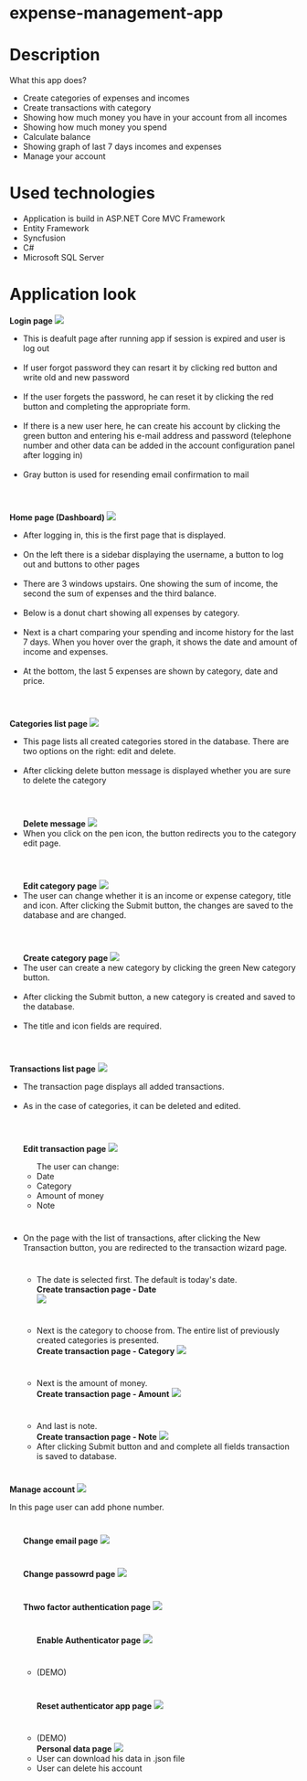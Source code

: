 # expense-management-app
 
<h1>Description</h1>
What this app does?
<ul>
 <li>Create categories of expenses and incomes</li>
 <li>Create transactions with category</li>
 <li>Showing how much money you have in your account from all incomes</li>
 <li>Showing how much money you spend</li>
 <li>Calculate balance</li>
 <li>Showing graph of last 7 days incomes and expenses</li>
 <li>Manage your account</li>
</ul>

<h1>Used technologies</h1>
<ul>
 <li>Application is build in ASP.NET Core MVC Framework</li>
 <li>Entity Framework</li>
 <li>Syncfusion</li>	
 <li>C#</li>
 <li>Microsoft SQL Server</li>
</ul>

<!--
<h1>My biggest challenges at building this app</h1>
<ul>
 <li>Problems with Entity Framework libraries</li>
 I can't create Controller for transactions, after cleaning nuget data and change versions of packages from 6.0.12 to 6.0.13 everything works fine.
 <li></li>
 <li></li>
 <li></li>
 <li></li>
</ul>
-->
<h1>Application look</h1>
<b>Login page</b>
<img src="https://user-images.githubusercontent.com/101508780/215560591-6ea2cca8-8ae2-4cdf-820f-bf3eb1c27bd9.png"/>
<ul>
 <li>This is deafult page after running app if session is expired and user is log out</li><br/>
 <li>If user forgot password they can resart it by clicking red button and write old and new password</li><br/>
 <li>If the user forgets the password, he can reset it by clicking the red button and completing the appropriate form.</li><br/>
 <li>If there is a new user here, he can create his account by clicking the green button and entering his e-mail address and password (telephone number and other data can be added in the account configuration panel after logging in)
</li><br/>
 <li>Gray button is used for resending email confirmation to mail</li><br/>
</ul>
<h1></h1>
<b>Home page (Dashboard)</b>
<img src="https://user-images.githubusercontent.com/101508780/215774254-1bf68589-5160-47e7-9af6-74bd02d68b27.png"/>
<ul>
 <li>After logging in, this is the first page that is displayed.</li><br/>
 <li>On the left there is a sidebar displaying the username, a button to log out and buttons to other pages</li><br/>
 <li>There are 3 windows upstairs. One showing the sum of income, the second the sum of expenses and the third balance.</li><br/>
 <li>Below is a donut chart showing all expenses by category.</li><br/>
 <li>Next is a chart comparing your spending and income history for the last 7 days. When you hover over the graph, it shows the date and amount of income and expenses.</li><br/>
 <li>At the bottom, the last 5 expenses are shown by category, date and price.</li><br/>
</ul>
<h1></h1>
<b>Categories list page</b>
<img src="https://user-images.githubusercontent.com/101508780/215779500-302ff776-1e29-4e41-ba56-5f00b41efc20.png"/>
<ul>
 <li>This page lists all created categories stored in the database. There are two options on the right: edit and delete.</li><br/>
 <li>After clicking delete button message is displayed whether you are sure to delete the category</li><br/>
 <h1></h1>
  <b>Delete message</b>
  <img src="https://user-images.githubusercontent.com/101508780/215782783-7925651c-1d01-4795-be9f-a2d2233afd2b.png"/>
 <li>When you click on the pen icon, the button redirects you to the category edit page.</li><br/>
 <h1></h1>
 <b>Edit category page</b>
 <img src="https://user-images.githubusercontent.com/101508780/215785717-3110e431-6332-4242-9197-291e00c8a008.png"/>
 <li>The user can change whether it is an income or expense category, title and icon. After clicking the Submit button, the changes are saved to the database and are changed.
</li><br/>
 <h1></h1>
 <b>Create category page</b>
 <img src="https://user-images.githubusercontent.com/101508780/215793835-20379359-6563-4221-80c6-9e6437b31a6e.png"/>
 <li>The user can create a new category by clicking the green New category button.</li><br/>
 <li>After clicking the Submit button, a new category is created and saved to the database.</li><br/>
 <li>The title and icon fields are required.</li><br/>
</ul>
<h1></h1>
<b>Transactions list page</b>
<img src="https://user-images.githubusercontent.com/101508780/215800361-d96a57da-d127-4962-a9c1-fc4888468495.png"/>
<ul>
 <li>The transaction page displays all added transactions.</li><br/>
 <li>As in the case of categories, it can be deleted and edited.</li><br/>
 <h1></h1>
 <b>Edit transaction page</b>
 <img src="https://user-images.githubusercontent.com/101508780/215801934-41a2ab9e-4a43-4ca1-9162-5d37d004d192.png"/>
 <ul>The user can change:
  <li>Date</li>
  <li>Category</li>
  <li>Amount of money</li>
  <li>Note</li>
 </ul>
 <h1></h1>
 <li>On the page with the list of transactions, after clicking the New Transaction button, you are redirected to the transaction wizard page.</li>
 <ul>
  <h1></h1>
  <li>The date is selected first. The default is today's date.</li>
  <b>Create transaction page - Date</b><br/>
  <img src="https://user-images.githubusercontent.com/101508780/215812588-8b78bf64-1569-4a36-9a3c-df4c4f6bfdb9.png"/>
  <h1></h1>
  <li>Next is the category to choose from. The entire list of previously created categories is presented.</li>
  <b>Create transaction page - Category</b>
  <img src="https://user-images.githubusercontent.com/101508780/215813354-3f9b2a0f-9ea2-49b8-b4e8-d2ab7392dfc3.png"/>
  <h1></h1>
  <li>Next is the amount of money.</li>
  <b>Create transaction page - Amount</b>
  <img src="https://user-images.githubusercontent.com/101508780/215822192-5f0edad0-4d78-4803-83de-3dc03d93f39a.png"/>
  <h1></h1>
  <li>And last is note.</li>
  <b>Create transaction page - Note</b>
  <img src="https://user-images.githubusercontent.com/101508780/215822018-c7af3c69-c5c9-4454-a6b2-5543db1962e8.png"/>
  <li>After clicking Submit button and and complete all fields transaction is saved to database.</li>
 </ul>
</ul>
<h1></h1>
<b>Manage account</b>
<img src="https://user-images.githubusercontent.com/101508780/215824698-4b960a1f-3189-46cd-9a2a-d5777d48b557.png"/>
<p>In this page user can add phone number.</p>
<ul>
 <h1></h1>
 <b>Change email page</b>
 <img src="https://user-images.githubusercontent.com/101508780/215827783-2e4bf716-af10-4e55-b070-5bdfd5eca281.png"/>
 <h1></h1>
 <b>Change passowrd page</b>
 <img src="https://user-images.githubusercontent.com/101508780/215828200-d180b587-cfa4-45a2-9b96-aab9e48acf1c.png"/>
 <h1></h1>
 <b>Thwo factor authentication page</b>
 <img src="https://user-images.githubusercontent.com/101508780/215828606-908c96d4-b87a-4b1f-a64a-0fd15aba99e9.png"/>
 <ul>
  <h1></h1>
  <b>Enable Authenticator page</b>
  <img src="https://user-images.githubusercontent.com/101508780/215829325-aa5d297c-7ecc-4558-a19b-923c036e3e1d.png"/>
  <h1></h1>
  <li>(DEMO)</li>
  <h1></h1>
  <b>Reset authenticator app page</b>
  <img src="https://user-images.githubusercontent.com/101508780/215829789-63625070-0d61-432d-b365-6964645e5125.png"/>
  <h1></h1>
  <li>(DEMO)</li>
  <b>Personal data page</b>
  <img src="https://user-images.githubusercontent.com/101508780/215830352-1accb3c4-5e90-425b-8c08-dad19f780cd5.png"/>
  <li>User can download his data in .json file</li>
  <li>User can delete his account</li>
 </ul>
</ul>
